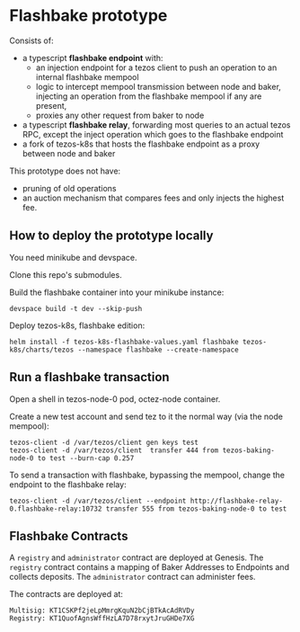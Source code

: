 Flashbake prototype
===================

Consists of:

* a typescript **flashbake endpoint** with:
  * an injection endpoint for a tezos client to push an operation to an internal flashbake mempool
  * logic to intercept mempool transmission between node and baker, injecting an operation from the flashbake mempool if any are present,
  * proxies any other request from baker to node
* a typescript **flashbake relay**, forwarding most queries to an actual tezos RPC, except the inject operation which goes to the flashbake endpoint
* a fork of tezos-k8s that hosts the flashbake endpoint as a proxy between node and baker

This prototype does not have:

* pruning of old operations
* an auction mechanism that compares fees and only injects the highest fee.

## How to deploy the prototype locally

You need minikube and devspace.

Clone this repo's submodules.

Build the flashbake container into your minikube instance:

```
devspace build -t dev --skip-push
```

Deploy tezos-k8s, flashbake edition:

```
helm install -f tezos-k8s-flashbake-values.yaml flashbake tezos-k8s/charts/tezos --namespace flashbake --create-namespace
```

## Run a flashbake transaction

Open a shell in tezos-node-0 pod, octez-node container.

Create a new test account and send tez to it the normal way (via the node mempool):

```
tezos-client -d /var/tezos/client gen keys test
tezos-client -d /var/tezos/client  transfer 444 from tezos-baking-node-0 to test --burn-cap 0.257
```

To send a transaction with flashbake, bypassing the mempool, change the endpoint to the flashbake relay:

```
tezos-client -d /var/tezos/client --endpoint http://flashbake-relay-0.flashbake-relay:10732 transfer 555 from tezos-baking-node-0 to test
```

## Flashbake Contracts

A `registry` and `administrator` contract are deployed at Genesis. The `registry` contract contains a mapping of Baker Addresses to Endpoints and collects deposits. The `administrator` contract can administer fees.

The contracts are deployed at:
```
Multisig: KT1CSKPf2jeLpMmrgKquN2bCjBTkAcAdRVDy
Registry: KT1QuofAgnsWffHzLA7D78rxytJruGHDe7XG
```
